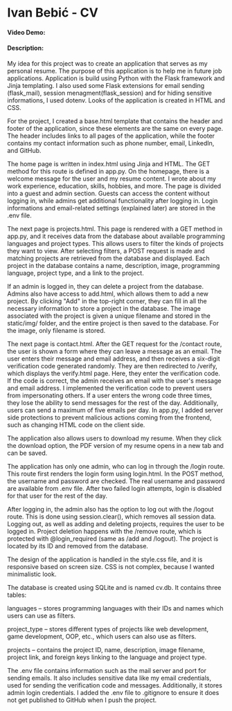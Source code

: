 # Ivan Bebić - CV
#### Video Demo:
#### Description:

My idea for this project was to create an application that serves as my personal resume. 
The purpose of this application is to help me in future job applications.
Application is build using Python with the Flask framework and Jinja templating.
I also used some Flask extensions for email sending (flask_mail), session menagment(flask_session) and for hiding sensitive informations, I used dotenv.
Looks of the application is created in HTML and CSS.

For the project, I created a base.html template that contains the header and footer of the application, since these elements are the same on every page. 
The header includes links to all pages of the application, while the footer contains my contact information such as phone number, email, LinkedIn, and GitHub.

The home page is written in index.html using Jinja and HTML. 
The GET method for this route is defined in app.py. 
On the homepage, there is a welcome message for the user and my resume content. 
I wrote about my work experience, education, skills, hobbies, and more.
The page is divided into a guest and admin section. 
Guests can access the content without logging in, while admins get additional functionality after logging in. 
Login informations and email-related settings (explained later) are stored in the .env file.

The next page is projects.html. 
This page is rendered with a GET method in app.py, and it receives data from the database about available programming languages and project types. 
This allows users to filter the kinds of projects they want to view.
After selecting filters, a POST request is made and matching projects are retrieved from the database and displayed. 
Each project in the database contains a name, description, image, programming language, project type, and a link to the project.

If an admin is logged in, they can delete a project from the database.
Admins also have access to add.html, which allows them to add a new project. 
By clicking "Add" in the top-right corner, they can fill in all the necessary information to store a project in the database. 
The image associated with the project is given a unique filename and stored in the static/img/ folder, and the entire project is then saved to the database.
For the image, only filename is stored.

The next page is contact.html. 
After the GET request for the /contact route, the user is shown a form where they can leave a message as an email. 
The user enters their message and email address, and then receives a six-digit verification code generated randomly. 
They are then redirected to /verify, which displays the verify.html page. 
Here, they enter the verification code. 
If the code is correct, the admin receives an email with the user's message and email address. 
I implemented the verification code to prevent users from impersonating others. 
If a user enters the wrong code three times, they lose the ability to send messages for the rest of the day. 
Additionally, users can send a maximum of five emails per day.
In app.py, I added server side protections to prevent malicious actions coming from the frontend, such as changing HTML code on the client side.

The application also allows users to download my resume. 
When they click the download option, the PDF version of my resume opens in a new tab and can be saved.

The application has only one admin, who can log in through the /login route. 
This route first renders the login form using login.html. 
In the POST method, the username and password are checked. 
The real username and password are available from .env file.
After two failed login attempts, login is disabled for that user for the rest of the day.

After logging in, the admin also has the option to log out with the /logout route. 
This is done using session.clear(), which removes all session data. 
Logging out, as well as adding and deleting projects, requires the user to be logged in. 
Project deletion happens with the /remove route, which is protected with @login_required (same as /add and /logout). 
The project is located by its ID and removed from the database.

The design of the application is handled in the style.css file, and it is responsive based on screen size. 
CSS is not complex, because I wanted minimalistic look.

The database is created using SQLite and is named cv.db. 
It contains three tables:

languages – stores programming languages with their IDs and names which users can use as filters.

project_type – stores different types of projects like web development, game development, OOP, etc., which users can also use as filters.

projects – contains the project ID, name, description, image filename, project link, and foreign keys linking to the language and project type.

The .env file contains information such as the mail server and port for sending emails. 
It also includes sensitive data like my email credentials, used for sending the verification code and messages. 
Additionally, it stores admin login credentials. 
I added the .env file to .gitignore to ensure it does not get published to GitHub when I push the project.

